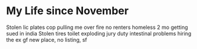 My Life since November
=============


Stolen lic plates
cop pulling me over
fire
no renters
homeless 2 mo
getting sued in india
Stolen tires
toilet exploding
jury duty
intestinal problems
hiring the ex
gf
new place, no listing, sf
